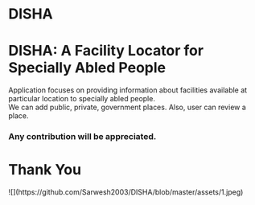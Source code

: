# DISHA
<h1>DISHA: A Facility Locator for Specially Abled People</h1>
Application focuses on providing information about facilities available at particular location to specially abled people.<br/>
We can add public, private, government places.
Also, user can review a place.
<h3>Any contribution will be appreciated.</h3>
<h1>Thank You</h1>
![](https://github.com/Sarwesh2003/DISHA/blob/master/assets/1.jpeg)
